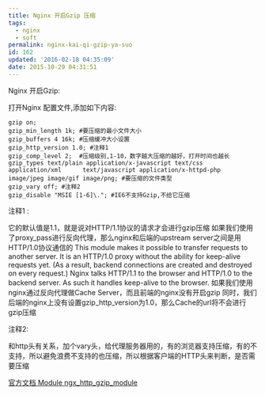 ```yaml
---
title: Nginx 开启Gzip 压缩
tags:
  - nginx
  - soft
permalink: nginx-kai-qi-gzip-ya-suo
id: 162
updated: '2016-02-18 04:35:09'
date: 2015-10-29 04:31:51
---
```


Nginx 开启Gzip:

打开Nginx 配置文件,添加如下内容:

    gzip on;
    gzip_min_length 1k; #要压缩的最小文件大小
    gzip_buffers 4 16k; #压缩缓冲大小设置
    gzip_http_version 1.0; #注释1
    gzip_comp_level 2;  #压缩级别,1-10，数字越大压缩的越好，打开时间也越长
    gzip_types text/plain application/x-javascript text/css application/xml      text/javascript application/x-httpd-php image/jpeg image/gif image/png; #要压缩的文件类型
    gzip_vary off; #注释2
    gzip_disable "MSIE [1-6]\."; #IE6不支持Gzip,不给它压缩



   注释1 :

它的默认值是1.1，就是说对HTTP/1.1协议的请求才会进行gzip压缩
如果我们使用了proxy_pass进行反向代理，那么nginx和后端的upstream server之间是用HTTP/1.0协议通信的
     This module makes it possible to transfer requests to another server.
     It is an HTTP/1.0 proxy without the ability for keep-alive requests yet. (As a result, backend connections are created and destroyed on every request.) Nginx talks HTTP/1.1 to the browser and HTTP/1.0 to the backend server. As such it handles keep-alive to the browser.
     如果我们使用nginx通过反向代理做Cache Server，而且前端的nginx没有开启gzip
     同时，我们后端的nginx上没有设置gzip_http_version为1.0，那么Cache的url将不会进行gzip压缩

注释2:

和http头有关系，加个vary头，给代理服务器用的，有的浏览器支持压缩，有的不支持，所以避免浪费不支持的也压缩，所以根据客户端的HTTP头来判断，是否需要压缩


[官方文档 Module ngx_http_gzip_module](http://nginx.org/en/docs/http/ngx_http_gzip_module.html)
